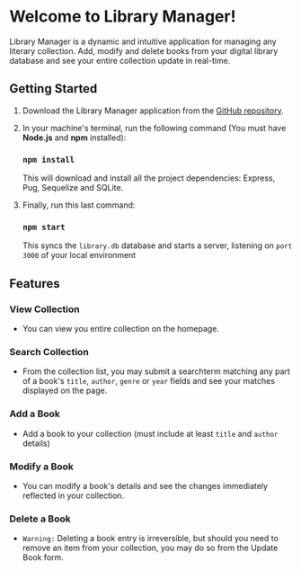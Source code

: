 # Welcome to **Library Manager**!

Library Manager is a dynamic and intuitive application for managing any literary collection. Add, modify and delete books from your digital library database and see your entire collection update in real-time.

## Getting Started

1) Download the Library Manager application from the [GitHub repository](https://github.com/andrewbruner/fsjs-techdegree-unit-08/archive/master.zip).

2) In your machine's terminal, run the following command (You must have **Node.js** and **npm** installed):
    ### `npm install`
    This will download and install all the project dependencies: Express, Pug, Sequelize and SQLite.

3) Finally, run this last command:
    ### `npm start`
    This syncs the `library.db` database and starts a server, listening on `port 3000` of your local environment

## Features

### View Collection

- You can view you entire collection on the homepage.

### Search Collection

- From the collection list, you may submit a searchterm  matching any part of a book's `title`, `author`, `genre` or `year` fields and see your matches displayed on the page.

### Add a Book

- Add a book to your collection (must include at least `title` and `author` details)

### Modify a Book

- You can modify a book's details and see the changes immediately reflected in your collection.

### Delete a Book

- `Warning:` Deleting a book entry is irreversible, but should you need to remove an item from your collection, you may do so from the Update Book form.